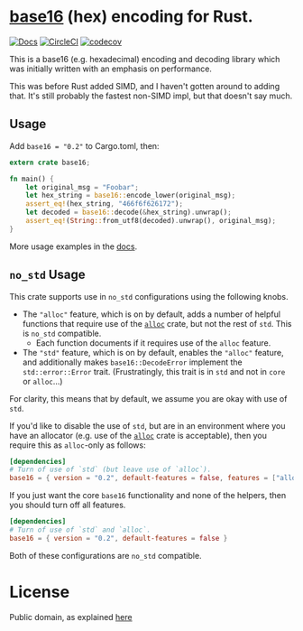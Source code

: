 # [base16](https://crates.io/crates/base16) (hex) encoding for Rust.

[![Docs](https://docs.rs/base16/badge.svg)](https://docs.rs/base16) [![CircleCI](https://circleci.com/gh/thomcc/rust-base16.svg?style=svg)](https://circleci.com/gh/thomcc/rust-base16) [![codecov](https://codecov.io/gh/thomcc/rust-base16/branch/master/graph/badge.svg)](https://codecov.io/gh/thomcc/rust-base16)

This is a base16 (e.g. hexadecimal) encoding and decoding library which was initially written with an emphasis on performance.

This was before Rust added SIMD, and I haven't gotten around to adding that. It's still probably the fastest non-SIMD impl, but that doesn't say much.

## Usage

Add `base16 = "0.2"` to Cargo.toml, then:

```rust
extern crate base16;

fn main() {
    let original_msg = "Foobar";
    let hex_string = base16::encode_lower(original_msg);
    assert_eq!(hex_string, "466f6f626172");
    let decoded = base16::decode(&hex_string).unwrap();
    assert_eq!(String::from_utf8(decoded).unwrap(), original_msg);
}
```

More usage examples in the [docs](https://docs.rs/base16).

## `no_std` Usage

This crate supports use in `no_std` configurations using the following knobs.

- The `"alloc"` feature, which is on by default, adds a number of helpful functions
  that require use of the [`alloc`](https://doc.rust-lang.org/alloc/index.html) crate,
  but not the rest of `std`. This is `no_std` compatible.
    - Each function documents if it requires use of the `alloc` feature.
- The `"std"` feature, which is on by default, enables the `"alloc"` feature, and
  additionally makes `base16::DecodeError` implement the `std::error::Error` trait.
  (Frustratingly, this trait is in `std` and not in `core` or `alloc`...)

For clarity, this means that by default, we assume you are okay with use of `std`.

If you'd like to disable the use of `std`, but are in an environment where you have
an allocator (e.g. use of the [`alloc`](https://doc.rust-lang.org/alloc/index.html)
crate is acceptable), then you require this as `alloc`-only as follows:

```toml
[dependencies]
# Turn of use of `std` (but leave use of `alloc`).
base16 = { version = "0.2", default-features = false, features = ["alloc"] }
```

If you just want the core `base16` functionality and none of the helpers, then
you should turn off all features.

```toml
[dependencies]
# Turn of use of `std` and `alloc`.
base16 = { version = "0.2", default-features = false }
```

Both of these configurations are `no_std` compatible.

# License

Public domain, as explained [here](https://creativecommons.org/publicdomain/zero/1.0/legalcode)
